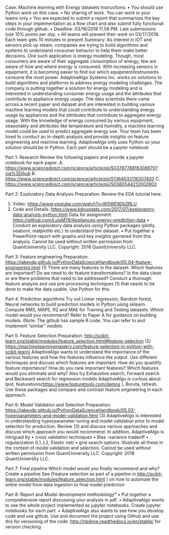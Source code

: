 Case: Machine learning with Energy datasets
Instructions:
• You should use Python work on this case.
• No sharing of work. You can work in your teams only
• You are expected to submit a report that summarizes the key steps in your implementation as a flow chart and also submit fully functional code through github.
• Deadline: 03/16/2018 11.59 PM. Late submissions lose 10% points per day.
• All teams will present their work on 03/17/2018. Each team gets 10 minutes to present
Summary:
As interest in IOT and sensors pick up steam, companies are trying to build algorithms and systems to understand consumer behavior to help them make better decisions. One such application is energy modeling. Though, most consumers are aware of their aggregate consumption of energy, few are aware of how and where energy is consumed. With increasing sensors in equipment, it is becoming easier to find out which equipment/instruments consume the most power. AdaptiveAlgo Systems Inc. works on solutions to build algorithms and platforms to address energy modeling challenges. The company is putting together a solution for energy modeling and is interested in understanding consumer energy usage and the attributes that contribute to appliance energy usage. The data scientists there came across a recent paper and dataset and are interested in building various machine learning models that could contribute to understanding energy usage by appliances and the attributes that contribute to aggregate energy usage. With the knowledge of energy consumed by various equipment, seasonality and attributes like temperature and humidity, a machine learning model could be used to predict aggregate energy use.
Your team has been hired to conduct an in-depth analysis and provide insights on feature engineering and machine learning. AdaptiveAlgo only uses Python so your solution should be in Python. Each part should be a jupyter notebook

Part 1: Research
Review the following papers and provide a jupyter notebook for each paper.
A. https://www.sciencedirect.com/science/article/pii/S0378778816308970?via%3Dihub
B. https://www.sciencedirect.com/science/article/pii/S1364032116307420
C. https://www.sciencedirect.com/science/article/pii/S0360544212002903

Part 2: Exploratory Data Analysis
Preparation: Review the EDA tutorial here:
1. Video: https://www.youtube.com/watch?v=W5WE9Db2RLU
2. Code and Details: https://www.kdnuggets.com/2017/07/exploratory-data-analysis-python.html
Data for assignment: https://github.com/LuisM78/Appliances-energy-prediction-data
• Conduct an exploratory data analysis using Python packages (plotly, seaborn, matplotlib etc.) to understand the dataset.
• Put together a PowerPoint report with graphs and key insights garnered from this analysis.
Cannot be used without written permission from QuantUniversity LLC. Copyright: 2018 QuantUniversity LLC.

Part 3: Feature engineering
Preparation:
https://jakevdp.github.io/PythonDataScienceHandbook/05.04-feature-engineering.html (1)
There are many features in the dataset. Which features are important? Do we need to do feature transformations? Is the data clean or are there problems that need to be addressed? Conduct a thorough feature analysis and use pre-processing techniques (1) that needs to be done to make the data usable. Use Python for this.

Part 4: Prediction algorithms
Try out Linear regression, Random forest, Neural networks to build prediction models in Python using sklearn. Compute RMS, MAPE, R2 and MAE for Training and Testing datasets. Which model would you recommend? Refer to Paper A for guidance on building models. (Note: The github has sample R code. You can refer to and implement “similar” models

Part 5: Feature Selection
Preparation:
http://scikit-learn.org/stable/modules/feature_selection.html#feature-selection (2)
https://machinelearningmastery.com/feature-selection-in-python-with-scikit-learn/
AdaptiveAlgo wants to understand the importance of the various features and how the features influence the output. Use different techniques and discuss which features are important. How do you quantify feature importance? How do you rank important features? Which features would you eliminate and why? Also try Exhaustive search, Forward search and Backward search for regression models
AdaptiveAlgo is curious about tpot, featuretools(https://www.featuretools.com/demos ), Boruta, tsfresh. Use these packages and compare and contrast feature engineering in each approach.

Part 6: Model Validation and Selection
Preparation:
https://jakevdp.github.io/PythonDataScienceHandbook/05.03-hyperparameters-and-model-validation.html (3)
AdaptiveAlgo is interested in understanding hyperparameter tuning and model validation prior to model selection for production. Review (3) and discuss various approaches and discuss which approach you would recommend.
In addition, AdaptiveAlgo is intrigued by
• cross validation techniques
• Bias -variance tradeoff
• regularization (L1, L2, Elastic net)
• grid search options.
Illustrate all these in the context of model validation and selection.
Cannot be used without written permission from QuantUniversity LLC. Copyright: 2018 QuantUniversity LLC.

Part 7: Final pipeline
Which model would you finally recommend and why?
Create a pipeline See (Feature selection as part of a pipeline in http://scikit-learn.org/stable/modules/feature_selection.html ) on how to automate the entire model from data ingestion to final model prediction

Part 8: Report and Model development methodology*
• Put together a comprehensive report discussing your analysis in pdf.
• AdaptiveAlgo wants to see the whole project implemented as jupyter notebooks. Create jupyter notebooks for each part.
• AdaptiveAlgo also wants to see how you develop code and use github. Use and document the project using Github and use this for versioning of the code :http://nbdime.readthedocs.io/en/stable/ for version checking